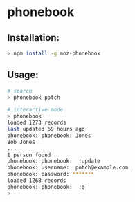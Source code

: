 # phonebook

## Installation:
```sh
> npm install -g moz-phonebook
```

## Usage:
```sh
# search
> phonebook potch

# interactive mode
> phonebook
loaded 1273 records
last updated 69 hours ago
phonebook: phonebook: Jones
Bob Jones
...
1 person found
phonebook: phonebook:  !update
phonebook: username:  potch@example.com
phonebook: password: *******
loaded 1268 records
phonebook: phonebook:  !q
> 
```
